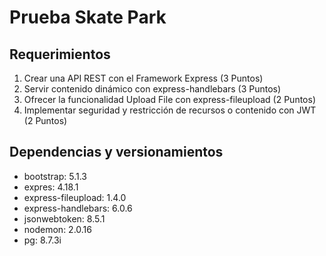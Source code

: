 # Prueba Skate Park

## Requerimientos

1. Crear una API REST con el Framework Express (3 Puntos)
2. Servir contenido dinámico con express-handlebars (3 Puntos)
3. Ofrecer la funcionalidad Upload File con express-fileupload (2 Puntos)
4. Implementar seguridad y restricción de recursos o contenido con JWT (2 Puntos)

## Dependencias y versionamientos

- bootstrap: 5.1.3
- expres: 4.18.1
- express-fileupload: 1.4.0
- express-handlebars: 6.0.6
- jsonwebtoken: 8.5.1
- nodemon: 2.0.16
- pg: 8.7.3i
